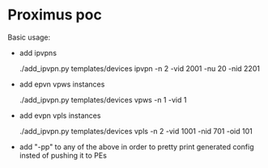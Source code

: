 # Proximus poc 

Basic usage:
- add ipvpns
  
  ./add_ipvpn.py templates/devices ipvpn -n 2 -vid 2001 -nu 20 -nid 2201
  
- add epvn vpws instances 
  
  ./add_ipvpn.py templates/devices vpws -n 1 -vid 1

- add evpn vpls instances
  
  ./add_ipvpn.py templates/devices vpls -n 2 -vid 1001 -nid 701 -oid 101
  
- add "-pp" to any of the above in order to pretty print generated config insted of pushing it to PEs
